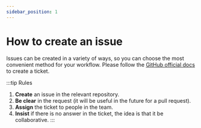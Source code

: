 ```yaml
---
sidebar_position: 1
---
```


# How to create an issue

Issues can be created in a variety of ways, so you can choose the most convenient method for your workflow. Please follow the [GitHub official docs](https://docs.github.com/en/issues/tracking-your-work-with-issues/creating-an-issue) to create a ticket.

:::tip Rules
1. **Create** an issue in the relevant repository.
2. **Be clear** in the request (it will be useful in the future for a pull request).
3. **Assign** the ticket to people in the team.
4. **Insist** if there is no answer in the ticket, the idea is that it be collaborative.
:::